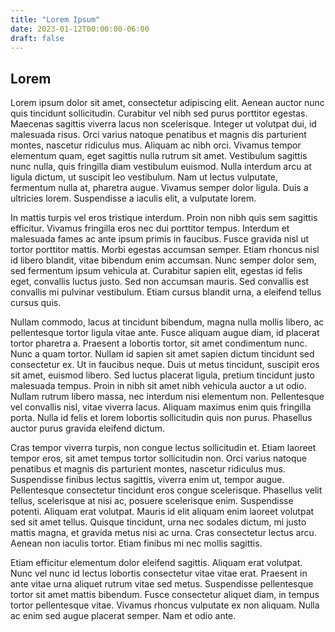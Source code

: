 ```yaml
---
title: "Lorem Ipsum"
date: 2023-01-12T00:00:00-06:00
draft: false
---
```


## Lorem

Lorem ipsum dolor sit amet, consectetur adipiscing elit. Aenean auctor nunc quis tincidunt sollicitudin. Curabitur vel nibh sed purus porttitor egestas. Maecenas sagittis viverra lacus non scelerisque. Integer ut volutpat dui, id malesuada risus. Orci varius natoque penatibus et magnis dis parturient montes, nascetur ridiculus mus. Aliquam ac nibh orci. Vivamus tempor elementum quam, eget sagittis nulla rutrum sit amet. Vestibulum sagittis nunc nulla, quis fringilla diam vestibulum euismod. Nulla interdum arcu at ligula dictum, ut suscipit leo vestibulum. Nam ut lectus vulputate, fermentum nulla at, pharetra augue. Vivamus semper dolor ligula. Duis a ultricies lorem. Suspendisse a iaculis elit, a vulputate lorem.

In mattis turpis vel eros tristique interdum. Proin non nibh quis sem sagittis efficitur. Vivamus fringilla eros nec dui porttitor tempus. Interdum et malesuada fames ac ante ipsum primis in faucibus. Fusce gravida nisl ut tortor porttitor mattis. Morbi egestas accumsan semper. Etiam rhoncus nisl id libero blandit, vitae bibendum enim accumsan. Nunc semper dolor sem, sed fermentum ipsum vehicula at. Curabitur sapien elit, egestas id felis eget, convallis luctus justo. Sed non accumsan mauris. Sed convallis est convallis mi pulvinar vestibulum. Etiam cursus blandit urna, a eleifend tellus cursus quis.

Nullam commodo, lacus at tincidunt bibendum, magna nulla mollis libero, ac pellentesque tortor ligula vitae ante. Fusce aliquam augue diam, id placerat tortor pharetra a. Praesent a lobortis tortor, sit amet condimentum nunc. Nunc a quam tortor. Nullam id sapien sit amet sapien dictum tincidunt sed consectetur ex. Ut in faucibus neque. Duis ut metus tincidunt, suscipit eros sit amet, euismod libero. Sed luctus placerat ligula, pretium tincidunt justo malesuada tempus. Proin in nibh sit amet nibh vehicula auctor a ut odio. Nullam rutrum libero massa, nec interdum nisi elementum non. Pellentesque vel convallis nisl, vitae viverra lacus. Aliquam maximus enim quis fringilla porta. Nulla id felis et lorem lobortis sollicitudin quis non purus. Phasellus auctor purus gravida eleifend dictum.

Cras tempor viverra turpis, non congue lectus sollicitudin et. Etiam laoreet tempor eros, sit amet tempus tortor sollicitudin non. Orci varius natoque penatibus et magnis dis parturient montes, nascetur ridiculus mus. Suspendisse finibus lectus sagittis, viverra enim ut, tempor augue. Pellentesque consectetur tincidunt eros congue scelerisque. Phasellus velit tellus, scelerisque at nisi ac, posuere scelerisque enim. Suspendisse potenti. Aliquam erat volutpat. Mauris id elit aliquam enim laoreet volutpat sed sit amet tellus. Quisque tincidunt, urna nec sodales dictum, mi justo mattis magna, et gravida metus nisi ac urna. Cras consectetur lectus arcu. Aenean non iaculis tortor. Etiam finibus mi nec mollis sagittis.

Etiam efficitur elementum dolor eleifend sagittis. Aliquam erat volutpat. Nunc vel nunc id lectus lobortis consectetur vitae vitae erat. Praesent in ante vitae urna aliquet rutrum vitae sed metus. Suspendisse pellentesque tortor sit amet mattis bibendum. Fusce consectetur aliquet diam, in tempus tortor pellentesque vitae. Vivamus rhoncus vulputate ex non aliquam. Nulla ac enim sed augue placerat semper. Nam et odio ante.
